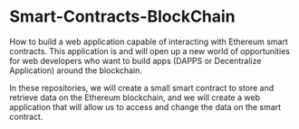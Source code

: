 # Smart-Contracts-BlockChain
How to build a web application capable of interacting with Ethereum smart contracts. This application is and will open up a new world of opportunities for web developers who want to build apps (DAPPS or Decentralize Application) around the blockchain.


In these repositories, we will create a small smart contract to store and retrieve data on the Ethereum blockchain, and we will create a web application that will allow us to access and change the data on the smart contract.
